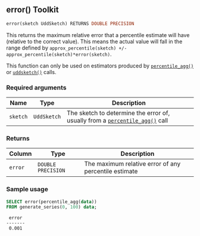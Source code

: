 ## error()  <tag type="toolkit">Toolkit</tag>

```SQL
error(sketch UddSketch) RETURNS DOUBLE PRECISION
```

This returns the maximum relative error that a percentile estimate will have
(relative to the correct value). This means the actual value will fall in the
range defined by `approx_percentile(sketch) +/- approx_percentile(sketch)*error(sketch)`.

This function can only be used on estimators produced by
[`percentile_agg()`](/hyperfunctions/percentile-approximation/percentile_agg/) or
[`uddsketch()`](/hyperfunctions/percentile-approximation/percentile-aggregation-methods/uddsketch/)
calls.

### Required arguments

|Name|Type|Description|
|---|---|---|
|`sketch`|`UddSketch`|The sketch to determine the error of, usually from a [`percentile_agg()`](/hyperfunctions/percentile-approximation/aggregation-methods/percentile_agg/) call|

### Returns

|Column|Type|Description|
|---|---|---|
|`error`|`DOUBLE PRECISION`|The maximum relative error of any percentile estimate|

### Sample usage

```SQL
SELECT error(percentile_agg(data))
FROM generate_series(0, 100) data;
```
```output
 error
-------
 0.001
```
